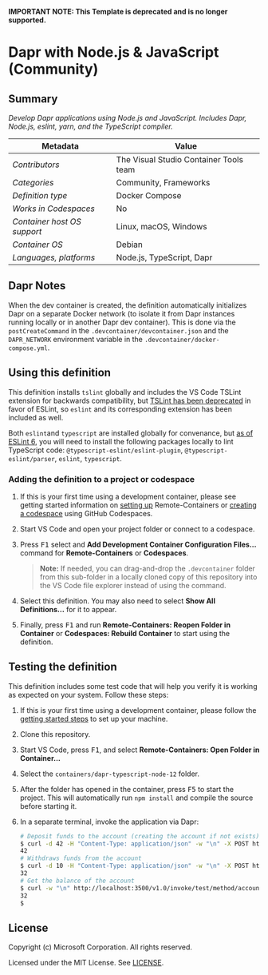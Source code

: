**IMPORTANT NOTE: This Template is deprecated and is no longer supported.**

# Dapr with Node.js & JavaScript (Community)

## Summary

_Develop Dapr applications using Node.js and JavaScript. Includes Dapr, Node.js,
eslint, yarn, and the TypeScript compiler._

| Metadata                    | Value                                  |
| --------------------------- | -------------------------------------- |
| _Contributors_              | The Visual Studio Container Tools team |
| _Categories_                | Community, Frameworks                  |
| _Definition type_           | Docker Compose                         |
| _Works in Codespaces_       | No                                     |
| _Container host OS support_ | Linux, macOS, Windows                  |
| _Container OS_              | Debian                                 |
| _Languages, platforms_      | Node.js, TypeScript, Dapr              |

## Dapr Notes

When the dev container is created, the definition automatically initializes Dapr
on a separate Docker network (to isolate it from Dapr instances running locally
or in another Dapr dev container). This is done via the `postCreateCommand` in
the `.devcontainer/devcontainer.json` and the `DAPR_NETWORK` environment
variable in the `.devcontainer/docker-compose.yml`.

## Using this definition

This definition installs `tslint` globally and includes the VS Code TSLint
extension for backwards compatibility, but
[TSLint has been deprecated](https://github.com/palantir/tslint/issues/4534) in
favor of ESLint, so `eslint` and its corresponding extension has been included
as well.

Both `eslint`and `typescript` are installed globally for convenance, but
[as of ESLint 6](https://eslint.org/docs/user-guide/migrating-to-6.0.0#-plugins-and-shareable-configs-are-no-longer-affected-by-eslints-location),
you will need to install the following packages locally to lint TypeScript code:
`@typescript-eslint/eslint-plugin`, `@typescript-eslint/parser`, `eslint`,
`typescript`.

### Adding the definition to a project or codespace

1. If this is your first time using a development container, please see getting
   started information on
   [setting up](https://aka.ms/vscode-remote/containers/getting-started)
   Remote-Containers or
   [creating a codespace](https://aka.ms/ghcs-open-codespace) using GitHub
   Codespaces.

2. Start VS Code and open your project folder or connect to a codespace.

3. Press <kbd>F1</kbd> select and **Add Development Container Configuration
   Files...** command for **Remote-Containers** or **Codespaces**.

    > **Note:** If needed, you can drag-and-drop the `.devcontainer` folder from
    > this sub-folder in a locally cloned copy of this repository into the VS
    > Code file explorer instead of using the command.

4. Select this definition. You may also need to select **Show All
   Definitions...** for it to appear.

5. Finally, press <kbd>F1</kbd> and run **Remote-Containers: Reopen Folder in
   Container** or **Codespaces: Rebuild Container** to start using the
   definition.

## Testing the definition

This definition includes some test code that will help you verify it is working
as expected on your system. Follow these steps:

1. If this is your first time using a development container, please follow the
   [getting started steps](https://aka.ms/vscode-remote/containers/getting-started)
   to set up your machine.
2. Clone this repository.
3. Start VS Code, press <kbd>F1</kbd>, and select **Remote-Containers: Open
   Folder in Container...**
4. Select the `containers/dapr-typescript-node-12` folder.
5. After the folder has opened in the container, press <kbd>F5</kbd> to start
   the project. This will automatically run `npm install` and compile the source
   before starting it.
6. In a separate terminal, invoke the application via Dapr:

    ```bash
    # Deposit funds to the account (creating the account if not exists)
    $ curl -d 42 -H "Content-Type: application/json" -w "\n" -X POST http://localhost:3500/v1.0/invoke/test/method/accounts/123/deposit
    42
    # Withdraws funds from the account
    $ curl -d 10 -H "Content-Type: application/json" -w "\n" -X POST http://localhost:3500/v1.0/invoke/test/method/accounts/123/withdraw
    32
    # Get the balance of the account
    $ curl -w "\n" http://localhost:3500/v1.0/invoke/test/method/accounts/123
    32
    $
    ```

## License

Copyright (c) Microsoft Corporation. All rights reserved.

Licensed under the MIT License. See
[LICENSE](https://github.com/microsoft/vscode-dev-containers/blob/main/LICENSE).
